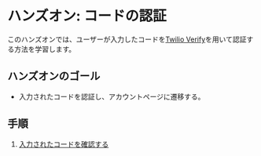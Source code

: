 # ハンズオン: コードの認証

このハンズオンでは、ユーザーが入力したコードを[Twilio Verify](https://www.twilio.com/verify)を用いて認証する方法を学習します。

## ハンズオンのゴール
- 入力されたコードを認証し、アカウントページに遷移する。

## 手順
1. [入力されたコードを確認する](01-Authenticate-2FA.md)

